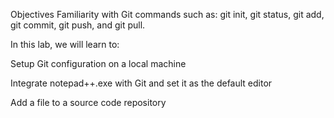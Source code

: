 Objectives
Familiarity with Git commands such as:
git init, git status, git add, git commit, git push, and git pull.

In this lab, we will learn to:

Setup Git configuration on a local machine

Integrate notepad++.exe with Git and set it as the default editor

Add a file to a source code repository

